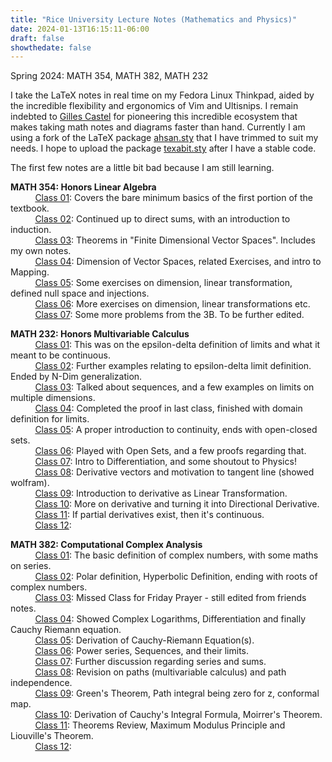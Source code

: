 ```yaml
---
title: "Rice University Lecture Notes (Mathematics and Physics)"
date: 2024-01-13T16:15:11-06:00
draft: false
showthedate: false
---
```

Spring 2024: MATH 354, MATH 382, MATH 232
<!--more-->

I take the LaTeX notes in real time on my Fedora Linux Thinkpad, aided by the incredible flexibility and ergonomics of Vim and Ultisnips. I remain indebted to [Gilles Castel](https://castel.dev) for pioneering this incredible ecosystem that makes taking math notes and diagrams faster than hand. Currently I am using a fork of the LaTeX package [ahsan.sty](https://github.com/AnglyPascal/sty) that I have trimmed to suit my needs. I hope to upload the package [texabit.sty](https://www.youtube.com/watch?v=dQw4w9WgXcQ) after I have a stable code.

The first few notes are a little bit bad because I am still learning.

**MATH 354: Honors Linear Algebra**
\
&nbsp;&nbsp;&nbsp;&nbsp;&nbsp;&nbsp;&nbsp;&nbsp;&nbsp;&nbsp;[Class 01](/math354/class01.pdf): Covers the bare minimum basics of the first portion of the textbook.\
&nbsp;&nbsp;&nbsp;&nbsp;&nbsp;&nbsp;&nbsp;&nbsp;&nbsp;&nbsp;[Class 02](/math354/class02.pdf): Continued up to direct sums, with an introduction to induction.\
&nbsp;&nbsp;&nbsp;&nbsp;&nbsp;&nbsp;&nbsp;&nbsp;&nbsp;&nbsp;[Class 03](/math354/class03.pdf): Theorems in "Finite Dimensional Vector Spaces". Includes my own notes. \
&nbsp;&nbsp;&nbsp;&nbsp;&nbsp;&nbsp;&nbsp;&nbsp;&nbsp;&nbsp;[Class 04](/math354/class04.pdf): Dimension of Vector Spaces, related Exercises, and intro to Mapping.\
&nbsp;&nbsp;&nbsp;&nbsp;&nbsp;&nbsp;&nbsp;&nbsp;&nbsp;&nbsp;[Class 05](/math354/class05.pdf): Some exercises on dimension, linear transformation, defined null space and injections. \
&nbsp;&nbsp;&nbsp;&nbsp;&nbsp;&nbsp;&nbsp;&nbsp;&nbsp;&nbsp;[Class 06](/math354/class06.pdf): More exercises on dimension, linear transformations etc.\
&nbsp;&nbsp;&nbsp;&nbsp;&nbsp;&nbsp;&nbsp;&nbsp;&nbsp;&nbsp;[Class 07](/math354/class07.pdf): Some more problems from the 3B. To be further edited.  

**MATH 232: Honors Multivariable Calculus**
\
&nbsp;&nbsp;&nbsp;&nbsp;&nbsp;&nbsp;&nbsp;&nbsp;&nbsp;&nbsp;[Class 01](/math232/class01.pdf): This was on the epsilon-delta definition of limits and what it meant to be continuous.\
&nbsp;&nbsp;&nbsp;&nbsp;&nbsp;&nbsp;&nbsp;&nbsp;&nbsp;&nbsp;[Class 02](/math232/class02.pdf): Further examples relating to epsilon-delta limit definition. Ended by N-Dim generalization.\
&nbsp;&nbsp;&nbsp;&nbsp;&nbsp;&nbsp;&nbsp;&nbsp;&nbsp;&nbsp;[Class 03](/math232/class03.pdf): Talked about sequences, and a few examples on limits on multiple dimensions.\
&nbsp;&nbsp;&nbsp;&nbsp;&nbsp;&nbsp;&nbsp;&nbsp;&nbsp;&nbsp;[Class 04](/math232/class04.pdf): Completed the proof in last class, finished with domain definition for limits.\
&nbsp;&nbsp;&nbsp;&nbsp;&nbsp;&nbsp;&nbsp;&nbsp;&nbsp;&nbsp;[Class 05](/math232/class05.pdf): A proper introduction to continuity, ends with open-closed sets.\
&nbsp;&nbsp;&nbsp;&nbsp;&nbsp;&nbsp;&nbsp;&nbsp;&nbsp;&nbsp;[Class 06](/math232/class06.pdf): Played with Open Sets, and a few proofs regarding that.\
&nbsp;&nbsp;&nbsp;&nbsp;&nbsp;&nbsp;&nbsp;&nbsp;&nbsp;&nbsp;[Class 07](/math232/class07.pdf): Intro to Differentiation, and some shoutout to Physics! \
&nbsp;&nbsp;&nbsp;&nbsp;&nbsp;&nbsp;&nbsp;&nbsp;&nbsp;&nbsp;[Class 08](/math232/class08.pdf): Derivative vectors and motivation to tangent line (showed wolfram). \
&nbsp;&nbsp;&nbsp;&nbsp;&nbsp;&nbsp;&nbsp;&nbsp;&nbsp;&nbsp;[Class 09](/math232/class09.pdf): Introduction to derivative as Linear Transformation. \
&nbsp;&nbsp;&nbsp;&nbsp;&nbsp;&nbsp;&nbsp;&nbsp;&nbsp;&nbsp;[Class 10](/math232/class10.pdf): More on derivative and turning it into Directional Derivative. \
&nbsp;&nbsp;&nbsp;&nbsp;&nbsp;&nbsp;&nbsp;&nbsp;&nbsp;&nbsp;[Class 11](/math232/class11.pdf): If partial derivatives exist, then it's continuous. \
&nbsp;&nbsp;&nbsp;&nbsp;&nbsp;&nbsp;&nbsp;&nbsp;&nbsp;&nbsp;[Class 12](/math232/class12.pdf): 

**MATH 382: Computational Complex Analysis**
\
&nbsp;&nbsp;&nbsp;&nbsp;&nbsp;&nbsp;&nbsp;&nbsp;&nbsp;&nbsp;[Class 01](/math382/class01.pdf): The basic definition of complex numbers, with some maths on series.\
&nbsp;&nbsp;&nbsp;&nbsp;&nbsp;&nbsp;&nbsp;&nbsp;&nbsp;&nbsp;[Class 02](/math382/class02.pdf): Polar definition, Hyperbolic Definition, ending with roots of complex numbers.\
&nbsp;&nbsp;&nbsp;&nbsp;&nbsp;&nbsp;&nbsp;&nbsp;&nbsp;&nbsp;[Class 03](/math382/class03.pdf): Missed Class for Friday Prayer - still edited from friends notes.\
&nbsp;&nbsp;&nbsp;&nbsp;&nbsp;&nbsp;&nbsp;&nbsp;&nbsp;&nbsp;[Class 04](/math382/class04.pdf): Showed Complex Logarithms, Differentiation and finally Cauchy Riemann equation.\
&nbsp;&nbsp;&nbsp;&nbsp;&nbsp;&nbsp;&nbsp;&nbsp;&nbsp;&nbsp;[Class 05](/math382/class05.pdf): Derivation of Cauchy-Riemann Equation(s). \
&nbsp;&nbsp;&nbsp;&nbsp;&nbsp;&nbsp;&nbsp;&nbsp;&nbsp;&nbsp;[Class 06](/math382/class06.pdf): Power series, Sequences, and their limits.\
&nbsp;&nbsp;&nbsp;&nbsp;&nbsp;&nbsp;&nbsp;&nbsp;&nbsp;&nbsp;[Class 07](/math382/class07.pdf): Further discussion regarding series and sums.\
&nbsp;&nbsp;&nbsp;&nbsp;&nbsp;&nbsp;&nbsp;&nbsp;&nbsp;&nbsp;[Class 08](/math382/class08.pdf): Revision on paths (multivariable calculus) and path independence.\
&nbsp;&nbsp;&nbsp;&nbsp;&nbsp;&nbsp;&nbsp;&nbsp;&nbsp;&nbsp;[Class 09](/math382/class09.pdf): Green's Theorem, Path integral being zero for z, conformal map.  \
&nbsp;&nbsp;&nbsp;&nbsp;&nbsp;&nbsp;&nbsp;&nbsp;&nbsp;&nbsp;[Class 10](/math382/class10.pdf): Derivation of Cauchy's Integral Formula, Moirrer's Theorem. \
&nbsp;&nbsp;&nbsp;&nbsp;&nbsp;&nbsp;&nbsp;&nbsp;&nbsp;&nbsp;[Class 11](/math382/class11.pdf): Theorems Review, Maximum Modulus Principle and Liouville's Theorem. \
&nbsp;&nbsp;&nbsp;&nbsp;&nbsp;&nbsp;&nbsp;&nbsp;&nbsp;&nbsp;[Class 12](/math382/class12.pdf): 
